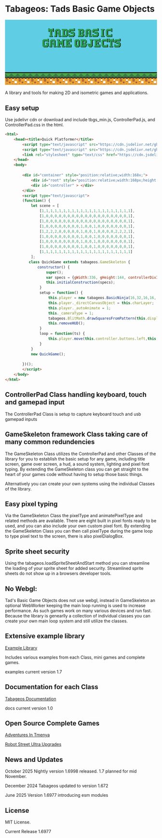 # Tabageos:   Tads Basic Game Objects

![tabageos github banner](gtBanner1.png "tabageos github banner")

A library and tools for making 2D and isometric games and applications.



## Easy setup
Use jsdelivr cdn or download and include tbgs_min.js, ControllerPad.js, and ControllerPad.css in the html.

```html
<html>
	<head><title>Quick Platformer</title>
		<script type="text/javascript" src="https://cdn.jsdelivr.net/gh/tabageos/tabageos/tbgs_min.js"></script>
        <script type="text/javascript" src="https://cdn.jsdelivr.net/gh/tabageos/tabageos/ControllerPad.js"></script>
        <link rel="stylesheet" type="text/css" href="https://cdn.jsdelivr.net/gh/tabageos/tabageos/ControllerPad.css">
	</head>
	<body>
        
        <div id="container" style="position:relative;width:168x;">
			<div id="root" style="position:relative;width:168px;height:144px;top:0px;left:0px;"> </div>
            <div id="controller" > </div>
        </div>
        <script type="text/javascript">
        (function() {
            let scene = [
                [1,1,1,1,1,1,1,1,1,1,1,1,1,1,1,1,1,1,1,1,1],
                [1,0,0,0,0,0,0,0,0,0,0,0,0,0,0,0,0,0,0,0,1],
                [1,0,0,0,0,0,0,0,0,0,0,0,0,0,0,0,0,0,0,0,1],
                [1,0,0,0,0,0,0,0,0,1,0,0,1,0,0,0,0,0,0,0,1],
                [1,2,2,2,0,0,0,0,0,1,0,0,1,0,0,0,0,2,2,2,1],
                [1,0,0,0,0,0,0,0,0,1,0,0,1,0,0,0,0,0,0,0,1],
                [1,0,0,0,0,0,0,0,0,1,0,0,1,0,0,0,0,0,0,0,1],
                [1,0,0,0,0,0,0,0,0,1,0,0,1,0,0,0,0,0,0,0,1],
                [1,1,1,1,1,1,1,1,1,1,1,1,1,1,1,1,1,1,1,1,1]
            ];
           class QuickGame extends tabageos.GameSkeleton {
               constructor() {
 	               super();
 	               var specs = {gWidth:336, gHeight:144, controllerDivId:"controller", gameScale:0, gameLoop:this.loop, initializationSpecifics:this.setup}
 	               this.initialConstruction(specs);
                }
                setup = function() {
 	                this.player = new tabageos.BasicNinja(16,32,16,16, scene,null,1,0,16,16,scene.length,scene[0].length,0);
 	                this.player._directCanvasObject = this.charLayer;
 	                this.player._autoAnimate = 1;
 	                this._cameraType = 1;
 	                tabageos.BlitMath.drawSquaresFromPattern(this.display, scene, 16, 16, {1:"#6495ed",0:"#FFFFFF", 2:"#212121"});
 	                this.removeHUD();
                }
                loop = function(ts) {
 	                this.player.move(this.controller.buttons.left,this.controller.buttons.right, dthis.controller.buttons.up || this.controller.buttons.a, this.controller.buttons.down);
                }
            }
            new QuickGame();
            
        })();
        </script>
    </body>
</html>
```
## ControllerPad Class handling keyboard, touch and gamepad input

The ControllerPad Class is setup to capture keyboard touch and usb gamepad inputs

## GameSkeleton framework Class taking care of many common redundencies

The GameSkeleton Class utilizes the ControllerPad and other Classes of the library for you
to establish the basic setup for any game, 
including title screen, game over screen, a hud, a sound system, lighting and pixel font typing.
By extending the GameSkeleton class you can get straight to the heart of your games code
without having to setup those basic things.

Alternatively you can create your own systems using the individual Classes of the library.

## Easy pixel typing

Via the GameSkeleton Class the pixelType and animatePixelType and related methods are available.
There are eight built in pixel fonts ready to be used, and you can also include your own custom pixel font.
By extending the GameSkeleton Class you can then call pixelType during the game loop to type pixel text to the screen, there is also pixelDialogBox.

## Sprite sheet security
Using the tabageos.loadSpriteSheetAndStart method
you can streamline the loading of your sprite sheet for added security.
Streamlined sprite sheets do not show up in a browsers developer tools.

## No Webgl:
Tad's Basic Game Objects does not use webgl, 
instead in GameSkeleton an optional WebWorker keeping the main loop running 
is used to increase performance.
As such games work on many various devices and run fast.
Because the library is genearlly a collection of individual classes you can create your own main loop system and still utilize the classes.

## Extensive example library

[Example Library](https://www.tabageos.com/examples) 

Includes various examples from each Class, mini games and complete games.

examples current version 1.7


## Documentation for each Class

[Tabageos Documentation](https://www.tabageos.com/docs) 

docs current version 1.0

## Open Source Complete Games
[Adventures In Tmenya](https://www.github.com/tabageos/tabageos/AdventuresInTmenya) 

[Robot Street Ultra Upgrades](https://www.github.com/tabageos/tabageos/RobotStreetUltraUpgrades)


## News and Updates

October 2025 Nightly version 1.6998 released.  1.7 planned for mid November. 

December 2024  Tabageos updated to version 1.672

June 2025 Version 1.6977 introducing esm modules
	
## License

MIT License.
	
Current Release 1.6977

